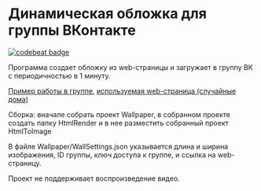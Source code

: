 # Динамическая обложка для группы ВКонтакте

<a href="https://codebeat.co/projects/github-com-yri066-dynamiccovervk-main"><img alt="codebeat badge" src="https://codebeat.co/badges/9692e3d7-e316-4b08-a7da-4bbe9c30fcb2" /></a>

Программа создает обложку из web-страницы и загружает в группу ВК с периодичностью в 1 минуту.

[Пример работы в группе](https://hacklife.badwolf.tech/redirect/?https://vk.com/st_petersburg_group), [иcпользуемая web-страница (случайные дома)](https://hacklife.badwolf.tech/wallpaperurl.php)

Сборка: 
вначале собрать проект Wallpaper, в собранном проекте создать папку HtmlRender и в нее разместить собранный проект HtmlToImage

В файле Wallpaper/WallSettings.json указывается длина и ширина изображения, ID группы, ключ доступа к группе, и ссылка на web-страницу.

Проект не поддерживает воспроизведение видео.
